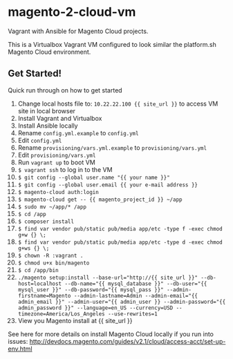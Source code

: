 # magento-2-cloud-vm

Vagrant with Ansible for Magento Cloud projects.

This is a Virtualbox Vagrant VM configured to look similar the platform.sh Magento Cloud environment.

## Get Started!

Quick run through on how to get started

1. Change local hosts file to: `10.22.22.100 {{ site_url }}` to access VM site in local browser
2. Install Vagrant and Virtualbox
3. Install Ansible locally
4. Rename `config.yml.example` to `config.yml`
5. Edit `config.yml`
6. Rename `provisioning/vars.yml.example` to `provisioning/vars.yml`
7. Edit `provisioning/vars.yml`
8. Run `vagrant up` to boot VM
9. `$ vagrant ssh` to log in to the VM
10. `$ git config --global user.name "{{ your name }}"`
11. `$ git config --global user.email {{ your e-mail address }}`
12. `$ magento-cloud auth:login`
13. `$ magento-cloud get -- {{ magento_project_id }} ~/app`
14. `$ sudo mv ~/app/* /app`
15. `$ cd /app`
16. `$ composer install`
17. `$ find var vendor pub/static pub/media app/etc -type f -exec chmod g+w {} \;`
18. `$ find var vendor pub/static pub/media app/etc -type d -exec chmod g+ws {} \;`
19. `$ chown -R :vagrant .`
20. `$ chmod u+x bin/magento`
21. `$ cd /app/bin`
22. `./magento setup:install --base-url="http://{{ site_url }}" --db-host=localhost --db-name="{{ mysql_database }}" --db-user="{{ mysql_user }}" --db-password="{{ mysql_pass }}" --admin-firstname=Magento --admin-lastname=Admin --admin-email="{{ admin_email }}" --admin-user="{{ admin_user }} --admin-password="{{ admin_password }}" --language=en_US --currency=USD --timezone=America/Los_Angeles --use-rewrites=1`
23. View you Magento install at {{ site_url }}

See here for more details on install Magento Cloud locally if you run into issues:
http://devdocs.magento.com/guides/v2.1/cloud/access-acct/set-up-env.html
